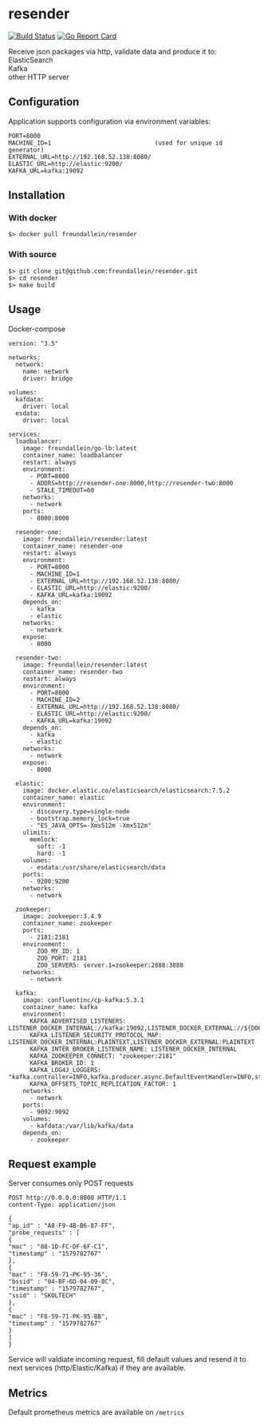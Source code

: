 # resender
[![Build Status](https://travis-ci.org/freundallein/resender.svg?branch=master)](https://travis-ci.org/freundallein/resender)
[![Go Report Card](https://goreportcard.com/badge/github.com/freundallein/resender)](https://goreportcard.com/report/github.com/freundallein/resender)

Receive json packages via http, validate data and produce it to:  
ElasticSearch  
Kafka  
other HTTP server  


## Configuration
Application supports configuration via environment variables:
```
PORT=8000
MACHINE_ID=1                             (used for unique id generator)
EXTERNAL_URL=http://192.168.52.138:8080/
ELASTIC_URL=http://elastic:9200/
KAFKA_URL=kafka:19092
```
## Installation
### With docker  
```
$> docker pull freundallein/resender
```
### With source
```
$> git clone git@github.com:freundallein/resender.git
$> cd resender
$> make build
```

## Usage
Docker-compose

```
version: "3.5"

networks:
  network:
    name: network
    driver: bridge

volumes:
  kafdata:
    driver: local
  esdata:
    driver: local

services:
  loadbalancer:
    image: freundallein/go-lb:latest
    container_name: loadbalancer
    restart: always
    environment: 
      - PORT=8000
      - ADDRS=http://resender-one:8000,http://resender-two:8000
      - STALE_TIMEOUT=60
    networks: 
      - network
    ports:
      - 8000:8000

  resender-one:
    image: freundallein/resender:latest
    container_name: resender-one
    restart: always
    environment: 
      - PORT=8000
      - MACHINE_ID=1
      - EXTERNAL_URL=http://192.168.52.138:8080/
      - ELASTIC_URL=http://elastic:9200/
      - KAFKA_URL=kafka:19092
    depends_on: 
      - kafka
      - elastic
    networks: 
      - network
    expose:
      - 8000

  resender-two:
    image: freundallein/resender:latest
    container_name: resender-two
    restart: always
    environment: 
      - PORT=8000
      - MACHINE_ID=2
      - EXTERNAL_URL=http://192.168.52.138:8080/
      - ELASTIC_URL=http://elastic:9200/
      - KAFKA_URL=kafka:19092
    depends_on: 
      - kafka
      - elastic
    networks: 
      - network
    expose:
      - 8000

  elastic:
    image: docker.elastic.co/elasticsearch/elasticsearch:7.5.2
    container_name: elastic
    environment:
      - discovery.type=single-node
      - bootstrap.memory_lock=true
      - "ES_JAVA_OPTS=-Xms512m -Xmx512m"
    ulimits:
      memlock:
        soft: -1
        hard: -1
    volumes:
      - esdata:/usr/share/elasticsearch/data
    ports:
      - 9200:9200
    networks:
      - network

  zookeeper:
    image: zookeeper:3.4.9
    container_name: zookeeper
    ports:
      - 2181:2181
    environment:
        ZOO_MY_ID: 1
        ZOO_PORT: 2181
        ZOO_SERVERS: server.1=zookeeper:2888:3888
    networks:
      - network
    
  kafka:
    image: confluentinc/cp-kafka:5.3.1
    container_name: kafka
    environment:
      KAFKA_ADVERTISED_LISTENERS: LISTENER_DOCKER_INTERNAL://kafka:19092,LISTENER_DOCKER_EXTERNAL://${DOCKER_HOST_IP:-127.0.0.1}:9092
      KAFKA_LISTENER_SECURITY_PROTOCOL_MAP: LISTENER_DOCKER_INTERNAL:PLAINTEXT,LISTENER_DOCKER_EXTERNAL:PLAINTEXT
      KAFKA_INTER_BROKER_LISTENER_NAME: LISTENER_DOCKER_INTERNAL
      KAFKA_ZOOKEEPER_CONNECT: "zookeeper:2181"
      KAFKA_BROKER_ID: 1
      KAFKA_LOG4J_LOGGERS: "kafka.controller=INFO,kafka.producer.async.DefaultEventHandler=INFO,state.change.logger=INFO"
      KAFKA_OFFSETS_TOPIC_REPLICATION_FACTOR: 1
    networks:
      - network
    ports:
      - 9092:9092
    volumes:
      - kafdata:/var/lib/kafka/data
    depends_on:
      - zookeeper
```

## Request example
Server consumes only POST requests
```
POST http://0.0.0.0:8000 HTTP/1.1
content-Type: application/json

{
"ap_id" : "A8-F9-4B-B6-87-FF",
"probe_requests" : [
{
"mac" : "88-1D-FC-DF-6F-C1",
"timestamp" : "1579782767"
},
{
"mac" : "F8-59-71-PK-95-36",
"bssid" : "04-BF-6D-04-09-8C",
"timestamp" : "1579782767",
"ssid" : "SKOLTECH"
},
{
"mac" : "F8-59-71-PK-95-BB",
"timestamp" : "1579782767"
}
]
}
```
Service will valdiate incoming request, fill default values and resend it to next services (http/Elastic/Kafka) if they are available.
## Metrics
Default prometheus metrics are available on `/metrics`  
